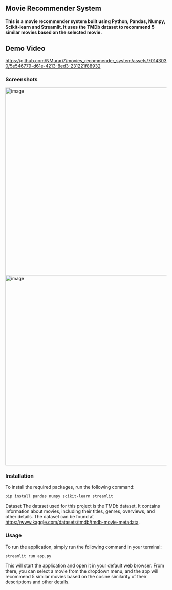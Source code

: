 ## Movie Recommender System
#### This is a movie recommender system built using Python, Pandas, Numpy, Scikit-learn and Streamlit. It uses the TMDb dataset to recommend 5 similar movies based on the selected movie.


## Demo Video

https://github.com/NMurari7/movies_recommender_system/assets/70143030/5e546779-d61e-4213-8ed3-231221f88932



### Screenshots
<img width="586" alt="image" src="https://user-images.githubusercontent.com/70143030/208256984-814f9a86-5f02-4391-9bfe-1baf87af888a.png">
<img width="596" alt="image" src="https://user-images.githubusercontent.com/70143030/208257025-1edb6911-0d37-427a-bef0-2c14d5bc7d70.png">



### Installation
To install the required packages, run the following command:
```
pip install pandas numpy scikit-learn streamlit
```

Dataset
The dataset used for this project is the TMDb dataset. It contains information about movies, including their titles, genres, overviews, and other details. The dataset can be found at https://www.kaggle.com/datasets/tmdb/tmdb-movie-metadata.

### Usage
To run the application, simply run the following command in your terminal:
```
streamlit run app.py
```

This will start the application and open it in your default web browser. From there, you can select a movie from the dropdown menu, and the app will recommend 5 similar movies based on the cosine similarity of their descriptions and other details.



